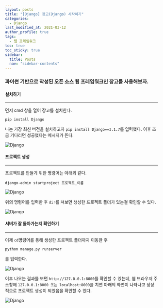 ```yaml
---
layout: posts
title: "[Django] 장고(Django) 시작하기"
categories:
  - Django
last_modified_at: 2021-03-12
author_profile: true
tags:
  - 웹 프레임워크
toc: true
toc_sticky: true
sidebar:
  title: Posts
  nav: "sidebar-contents"
---
```


### 파이썬 기반으로 작성된 오픈 소스 웹 프레임워크인 장고를 사용해보자.


#### 설치하기
------
먼저 cmd 창을 열어 장고를 설치한다.

```
pip install Django
```
나는 가장 최신 버전을 설치하고자 ```pip install Django==3.1.7```를 입력했다. 이후 조금 기다리면 성공했다는 메시지가 뜬다.

![Django](/assets/image/django1.PNG)

#### 프로젝트 생성
-----

프로젝트를 만들기 위한 명령어는 아래외 같다.

```
django-admin startproject 프로젝트_이름
```

![Django](/assets/image/django2.PNG)

위의 명령어를 입력한 후 ```dir```를 쳐보면 생성한 프로젝트 폴더가 있는걸 확인할 수 있다.

![Django](/assets/image/django2-2.PNG)

#### 서버가 잘 돌아가는지 확인하기
------

이제 ```cd```명령어를 통해 생성한 프로젝트 폴더까지 이동한 후

```
python manage.py runserver
```

를 입력한다.

![Django](/assets/image/django3.PNG)

이후 나오는 결과를 보면 ```http://127.0.0.1:8000```를 확인할 수 있는데, 웹 브라우저 주소창에 ```127.0.0.1:8000 또는 localhost:8000```를 치면 아래의 화면이 나타나고 정상적으로 프로젝트 생성이 되었음을 확인할 수 있다.

![Django](/assets/image/django4.PNG)
